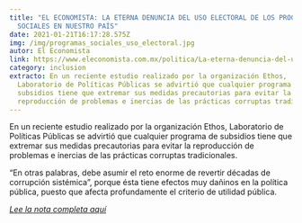 ```yaml
---
title: "EL ECONOMISTA: LA ETERNA DENUNCIA DEL USO ELECTORAL DE LOS PROGRAMAS
  SOCIALES EN NUESTRO PAÍS"
date: 2021-01-21T16:17:28.575Z
img: /img/programas_sociales_uso_electoral.jpg
autor: El Economista
link: https://www.eleconomista.com.mx/politica/La-eterna-denuncia-del-uso-electoral-de-los-programas-sociales-en-nuestro-pais-20210121-0003.html
category: inclusion
extracto: En un reciente estudio realizado por la organización Ethos,
  Laboratorio de Políticas Públicas se advirtió que cualquier programa de
  subsidios tiene que extremar sus medidas precautorias para evitar la
  reproducción de problemas e inercias de las prácticas corruptas tradicionales.
---
```

<!--StartFragment-->

En un reciente estudio realizado por la organización Ethos, Laboratorio de Políticas Públicas se advirtió que cualquier programa de subsidios tiene que extremar sus medidas precautorias para evitar la reproducción de problemas e inercias de las prácticas corruptas tradicionales.

“En otras palabras, debe asumir el reto enorme de revertir décadas de corrupción sistémica”, porque ésta tiene efectos muy dañinos en la política pública, puesto que afecta profundamente el criterio de utilidad pública.

*[Lee la nota completa aquí](https://www.eleconomista.com.mx/politica/La-eterna-denuncia-del-uso-electoral-de-los-programas-sociales-en-nuestro-pais-20210121-0003.html)*

<!--EndFragment-->